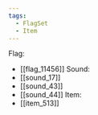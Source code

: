```yaml
---
tags:
  - FlagSet
  - Item
---
```

Flag:
- [[flag_11456]]
Sound:
- [[sound_17]]
- [[sound_43]]
- [[sound_44]]
Item:
- [[item_513]]
